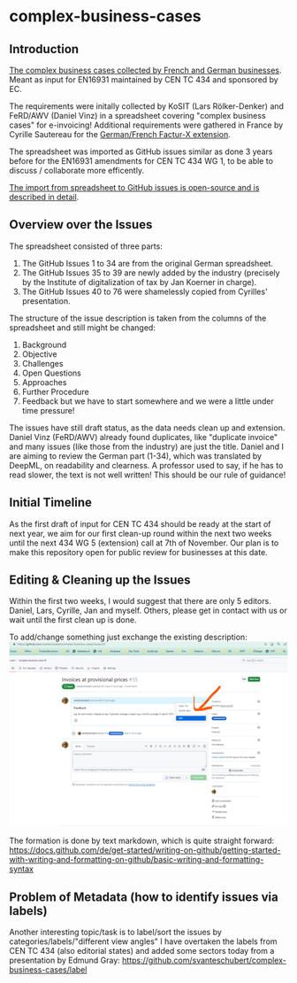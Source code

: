 # complex-business-cases

## Introduction

[The complex business cases collected by French and German businesses](https://github.com/svanteschubert/complex-business-cases/issues). Meant as input for EN16931 maintained by CEN TC 434 and sponsored by EC.

The requirements were initally collected by KoSIT (Lars Rölker-Denker) and FeRD/AWV (Daniel Vinz) in a spreadsheet covering "complex business cases" for e-invoicing! Additional requirements were gathered in France by Cyrille Sautereau for the [German/French Factur-X extension](https://fnfe-mpe.org/factur-x/factur-x_en/).

The spreadsheet was imported as GitHub issues similar as done 3 years before for the EN16931 amendments for CEN TC 434 WG 1, to be able to discuss / collaborate more efficently.

[The import from spreadsheet to GitHub issues is open-source and is described in detail](./src/main/java/org/cen/tc434/issues/Csv2Github.md).

## Overview over the Issues

The spreadsheet consisted of three parts:

1. The GitHub Issues 1 to 34 are from the original German spreadsheet.
2. The GitHub Issues 35 to 39 are newly added by the industry (precisely by the Institute of digitalization of tax by Jan Koerner in charge).
3. The GitHub Issues 40 to 76 were shamelessly copied from Cyrilles' presentation.

The structure of the issue description is taken from the columns of the spreadsheet and still might be changed:

1. Background
2. Objective
3. Challenges
4. Open Questions
5. Approaches
6. Further Procedure
7. Feedback
but we have to start somewhere and we were a little under time pressure!

The issues have still draft status, as the data needs clean up and extension.
Daniel Vinz (FeRD/AWV) already found duplicates, like "duplicate invoice" and many issues (like those from the industry) are just the title.
Daniel and I are aiming to review the German part (1-34), which was translated by DeepML, on readability and clearness.
A professor used to say, if he has to read slower, the text is not well written! This should be our rule of guidance!

## Initial Timeline

As the first draft of input for CEN TC 434 should be ready at the start of next year, we aim for our first clean-up round within the next two weeks until the next 434 WG 5 (extension) call at 7th of November.
Our plan is to make this repository open for public review for businesses at this date.

## Editing & Cleaning up the Issues

Within the first two weeks, I would suggest that there are only 5 editors. Daniel, Lars, Cyrille, Jan and myself. Others, please get in contact with us or wait until the first clean up is done.

To add/change something just exchange the existing description:
![How to edit an issue description](./src/test/resources/GitHub-Issue-Editing.png)


The formation is done by text markdown, which is quite straight forward:
https://docs.github.com/de/get-started/writing-on-github/getting-started-with-writing-and-formatting-on-github/basic-writing-and-formatting-syntax

## Problem of Metadata (how to identify issues via labels)

Another interesting topic/task is to label/sort the issues by categories/labels/"different view angles" I have overtaken the labels from CEN TC 434 (also editorial states) and added some sectors today from a presentation by Edmund Gray: https://github.com/svanteschubert/complex-business-cases/label
